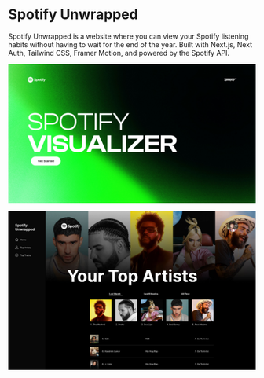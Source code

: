 # Spotify Unwrapped
Spotify Unwrapped is a website where you can view your Spotify listening habits without having to wait for the end of the year. Built with Next.js, Next Auth, Tailwind CSS, Framer Motion, and powered by the Spotify API.

![Spotify Unwrapped Home Page](https://github.com/Jpreet927/Spotify-Unwrapped/blob/main/assets/readme/login.jpg)

![Spotify Unwrapped Top Artists Page Preview](https://github.com/Jpreet927/Spotify-Unwrapped/blob/main/assets/readme/topartists.jpg)
